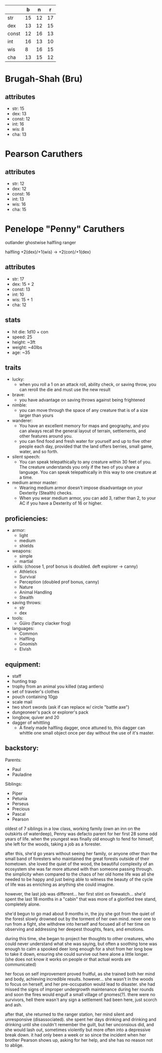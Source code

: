 | | b | n | r |
| - | - | - | - |
| str | 15 | 12 | 17 |
| dex | 13 | 12 | 15 |
| const | 12 | 16 | 13 |
| int | 16 | 13 | 10 |
| wis | 8 | 16 | 15 |
| cha | 13 | 15 | 12 |

# Brugah-Shah (Bru)
## attributes
- str: 15
- dex: 13
- const: 12
- int: 16
- wis: 8
- cha: 13

# Pearson Caruthers
## attributes
- str: 12
- dex: 12
- const: 16
- int: 13
- wis: 16
- cha: 15

# Penelope "Penny" Caruthers
outlander ghostwise halfling ranger

halfling +2(dex)/+1(wis) -> +2(con)/+1(dex)

## attributes
- str: 17
- dex: 15 + 2
- const: 13 
- int: 10
- wis: 15 + 1
- cha: 12

## stats
- hit die: 1d10 + con
- speed: 25
- height: ~3ft
- weight: ~40lbs
- age: ~35

## traits
- lucky: 
    - when you roll a 1 on an attack roll, ability check, or saving throw, you can reroll the die and must use the new result
- brave: 
    - you have advantage on saving throws against being frightened
- nimble: 
    - you can move through the space of any creature that is of a size larger than yours
- wanderer: 
    - You have an excellent memory for maps and geography, and you can always recall the general layout of terrain, settlements, and other features around you. 
    - you can find food and fresh water for yourself and up to five other people each day, provided that the land offers berries, small game, water, and so forth.
- silent speech:
    - You can speak telepathically to any creature within 30 feet of you. The creature understands you only if the two of you share a language. You can speak telepathically in this way to one creature at a time.
- medium armor master:
    - Wearing medium armor doesn't impose disadvantage on your Dexterity (Stealth) checks.
    - When you wear medium armor, you can add 3, rather than 2, to your AC if you have a Dexterity of 16 or higher.

## proficiencies:
- armor: 
    - light
    - medium
    - shields
- weapons: 
    - simple
    - martial
- skills: (choose 1, prof bonus is doubled. deft explorer -> canny)
    - Athletics
    - Survival
    - Perception (doubled prof bonus, canny)
    - Nature
    - Animal Handling
    - Stealth
- saving throws: 
    - str
    - dex
- tools: 
    - Güiro (fancy clacker frog)
- languages: 
    - Common
    - Halfling
    - Gnomish <??>
    - Elvish

## equipment:
- staff
- hunting trap
- trophy from an animal you killed (stag antlers)
- set of traveler's clothes
- pouch containing 10gp
- scale mail
- two short swords (ask if can replace w/ circle "battle axe")
- dungeoneer's pack or explorer's pack
- longbow, quiver and 20 
- dagger of whittling
    - A finely made halfling dagger, once attuned to, this dagger can whittle one small object once per day without the use of it's master.

## backstory:
Parents:
- Paul
- Pauladine

Siblings:
- Piper
- Petunia
- Perseus
- Precious
- Pascal
- Pearson

oldest of 7 siblings in a low class, working family (own an inn on the outskirts of waterdeep), Penny was defacto parent for her first 28 some odd years of life. when the youngest was finally old enough to fend for himself, she left for the woods, taking a job as a forester.

after this, she'd go years without seeing her family, or anyone other than the small band of foresters who maintained the great forests outside of their hometown. she loved the quiet of the wood, the beautiful complexity of an ecosystem she was far more attuned with than someone passing through. the simplicity when compared to the chaos of her old home life was all she needed to be happy and just being able to witness the beauty of the cycle of life was as enriching as anything she could imagine.

however, the last job was different... her first stint on firewatch... she'd spent the last 18 months in a "cabin" that was more of a glorified tree stand, completely alone.

she'd begun to go mad about 9 months in, the joy she got from the quiet of the forest slowly drowned out by the torment of her own mind. never one to run from a fight, she withdrew into herself and focused all of her time on observing and addressing her deepest thoughts, fears, and emotions.

during this time, she began to project her thoughts to other creatures, who could never understand what she was saying, but often a soothing tone was enough to calm a spooked deer long enough for a shot from her long bow to take it down, ensuring she could survive out here alone a little longer. (she does not know it works on people or that actual words are communicated)

her focus on self improvement proved fruitful, as she trained both her mind and body, achieving incredible results. however... she wasn't in the woods to focus on herself, and her pre-occupation would lead to disaster. she had missed the signs of improper undergrowth maintenance during her rounds and soon the fires would engulf a small village of gnomes(?). there were no survivors, hell there wasn't any sign a settlement had been here, just scorch and ash.

after that, she returned to the ranger station, her mind silent and unresponsive (disassociated). she spent her days drinking and drinking and drinking until she couldn't remember the guilt, but her unconsious did, and she would lash out, sometimes violently but more often into a depressive break down. it had only been a week or so since the incident when her brother Pearson shows up, asking for her help, and she has no reason not to ablige.
